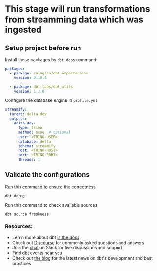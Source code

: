 # This stage will run transformations from streamming data which was ingested
## Setup project before run

Install these packages by `dbt deps` command:
```yaml
packages:
  - package: calogica/dbt_expectations
    version: 0.10.4

  - package: dbt-labs/dbt_utils
    version: 1.3.0
```

Configure the database engine in `profile.yml`
```yaml
streamify:
  target: delta-dev
  outputs:
    delta-dev:
      type: trino
      method: none  # optional
      user: <TRINO-USER>
      database: delta
      schema: streamify
      host: <TRINO-HOST>
      port: <TRINO-PORT>
      threads: 1
```
## Validate the configurations

Run this command to ensure the correctness
```bash
dbt debug
```

Run this command to check available sources
```bash
dbt source freshness
```

### Resources:
- Learn more about dbt [in the docs](https://docs.getdbt.com/docs/introduction)
- Check out [Discourse](https://discourse.getdbt.com/) for commonly asked questions and answers
- Join the [chat](https://community.getdbt.com/) on Slack for live discussions and support
- Find [dbt events](https://events.getdbt.com) near you
- Check out [the blog](https://blog.getdbt.com/) for the latest news on dbt's development and best practices